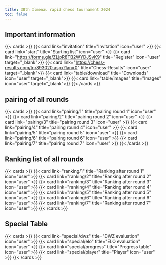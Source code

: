 ```yaml
---
title: 30th Ilmenau rapid chess tournament 2024
toc: false
---
```



##  Important information 
{{< cards >}}
  {{< card link="invitation" title="Invitation" icon="user" >}}
  {{< card link="start" title="Starting list" icon="user" >}}
  {{< card link="https://forms.gle/ZLjpR8TB2WYDJSvK9" title="Register" icon="user" target="_blank">}}
  {{< card link="https://chess-results.com/tnr893020.aspx?lan=0" title="Chess-Results" icon="user" target="_blank">}}
    {{< card link="table/download" title="Downloads" icon="user" target="_blank">}}
  {{< card link="table/images" title="Images" icon="user" target="_blank">}}
{{< /cards >}}

## pairing of all rounds 

{{< cards >}}
  {{< card link="pairing/1" title="pairing round 1" icon="user" >}}
  {{< card link="pairing/2" title="pairing round 2" icon="user" >}}
  {{< card link="pairing/3" title="pairing round 3" icon="user" >}}
  {{< card link="pairing/4" title="pairing round 4" icon="user" >}}
  {{< card link="pairing/5" title="pairing round 5" icon="user" >}}
  {{< card link="pairing/6" title="pairing round 6" icon="user" >}}
  {{< card link="pairing/7" title="pairing round 7" icon="user" >}}
{{< /cards >}}

## Ranking list of all rounds 

{{< cards >}}
  {{< card link="ranking/1" title="Ranking after round 1" icon="user" >}}
  {{< card link="ranking/2" title="Ranking after round 2" icon="user" >}}
  {{< card link="ranking/3" title="Ranking after round 3" icon="user" >}}
  {{< card link="ranking/4" title="Ranking after round 4" icon="user" >}}
  {{< card link="ranking/5" title="Ranking after round 5" icon="user" >}}
  {{< card link="ranking/6" title="Ranking after round 6" icon="user" >}}
  {{< card link="ranking/7" title="Ranking after round 7" icon="user" >}}
{{< /cards >}}


## Special Table
{{< cards >}}
  {{< card link="special/dwz" title="DWZ evaluation" icon="user" >}}
  {{< card link="special/elo" title="ELO evaluation" icon="user" >}}
  {{< card link="special/progress" title="Progress table" icon="user" >}}
  {{< card link="special/player" title="Player" icon="user" >}}
{{< /cards >}}